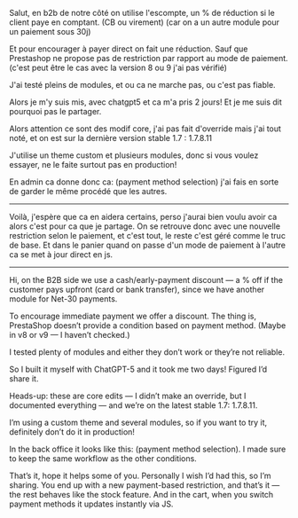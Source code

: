 Salut, en b2b de notre côté on utilise l'escompte, un % de réduction si le client paye en comptant.
(CB ou virement) (car on a un autre module pour un paiement sous 30j)

Et pour encourager à payer direct on fait une réduction. Sauf que Prestashop ne propose pas de restriction par rapport au mode de paiement. (c'est peut être le cas avec la version 8 ou 9 j'ai pas vérifié)

J'ai testé pleins de modules, et ou ca ne marche pas, ou c'est pas fiable.

Alors je m'y suis mis, avec chatgpt5 et ca m'a pris 2 jours! Et je me suis dit pourquoi pas le partager.

Alors attention ce sont des modif core, j'ai pas fait d'override mais j'ai tout noté, et on est sur la dernière version stable 1.7 : 1.7.8.11

J'utilise un theme custom et plusieurs modules, donc si vous voulez essayer, ne le faite surtout pas en production!

En admin ca donne donc ca: (payment method selection) j'ai fais en sorte de garder le même procédé que les autres.

----

Voilà, j'espère que ca en aidera certains, perso j'aurai bien voulu avoir ca alors c'est pour ca que je partage.
On se retrouve donc avec une nouvelle restriction selon le paiement, et c'est tout, le reste c'est géré comme le truc de base.
Et dans le panier quand on passe d'un mode de paiement à l'autre ca se met à jour direct en js. 


-----------------------------------------------------------------------------------------------------------------------------------------------

 Hi, on the B2B side we use a cash/early-payment discount — a % off if the customer pays upfront (card or bank transfer), since we have another module for Net-30 payments.

To encourage immediate payment we offer a discount. The thing is, PrestaShop doesn’t provide a condition based on payment method. (Maybe in v8 or v9 — I haven’t checked.)

I tested plenty of modules and either they don’t work or they’re not reliable.

So I built it myself with ChatGPT-5 and it took me two days! Figured I’d share it.

Heads-up: these are core edits — I didn’t make an override, but I documented everything — and we’re on the latest stable 1.7: 1.7.8.11.

I’m using a custom theme and several modules, so if you want to try it, definitely don’t do it in production!

In the back office it looks like this: (payment method selection). I made sure to keep the same workflow as the other conditions.

That’s it, hope it helps some of you. Personally I wish I’d had this, so I’m sharing. You end up with a new payment-based restriction, and that’s it — the rest behaves like the stock feature. And in the cart, when you switch payment methods it updates instantly via JS. 
